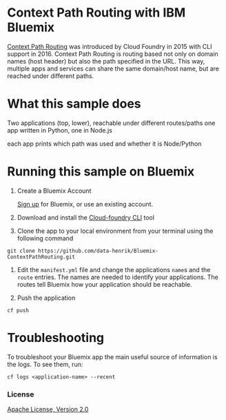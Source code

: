 # Context Path Routing with IBM Bluemix

[Context Path Routing](https://www.cloudfoundry.org/context-path-routing/) was introduced by Cloud Foundry in 2015 with CLI support in 2016. Context Path Routing is routing based not only on domain names (host header) but also the path specified in the URL. This way, multiple apps and services can share the same domain/host name, but are reached under different paths.


# What this sample does
Two applications (top, lower), reachable under different routes/paths
one app written in Python, one in Node.js   

each app prints which path was used and whether it is Node/Python


# Running this sample on Bluemix

1. Create a Bluemix Account

    [Sign up][bluemix_signup_url] for Bluemix, or use an existing account.

1. Download and install the [Cloud-foundry CLI][cloud_foundry_url] tool

1. Clone the app to your local environment from your terminal using the following command

  ```
  git clone https://github.com/data-henrik/Bluemix-ContextPathRouting.git
  ```

1. Edit the `manifest.yml` file and change the applications `name`s and the `route` entries. The names are needed to identify your applications. The routes tell Bluemix how your application should be reachable.
  

1. Push the application

  ```
  cf push
  ```


# Troubleshooting

To troubleshoot your Bluemix app the main useful source of information is the logs. To see them, run:

  ```
  cf logs <application-name> --recent
  ```

### License

[Apache License, Version 2.0](LICENSE)


[cloud_foundry_url]: https://github.com/cloudfoundry/cli
[bluemix_signup_url]: https://console.ng.bluemix.net/
